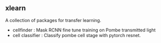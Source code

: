 ## xlearn
A collection of packages for transfer learning.
- cellfinder : Mask RCNN fine tune training on Pombe transmitted light
- cell classifier : Classify pombe cell stage with pytorch resnet.